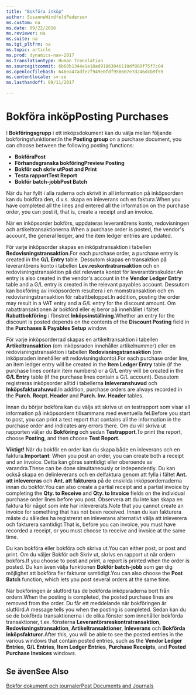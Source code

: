 ```yaml
---
title: "Bokföra inköp"
author: SusanneWindfeldPedersen
ms.custom: na
ms.date: 09/22/2016
ms.reviewer: na
ms.suite: na
ms.tgt_pltfrm: na
ms.topic: article
ms.prod: dynamics-nav-2017
ms.translationtype: Human Translation
ms.sourcegitcommit: 6b60b1344a1e18ad91863046110df880f75f7c04
ms.openlocfilehash: 646ea47adfe2f949e0fdf950607e7d246dcb9f59
ms.contentlocale: sv-se
ms.lasthandoff: 09/11/2017

---
```


# <a name="posting-purchases"></a><span data-ttu-id="0e1e4-102">Bokföra inköp</span><span class="sxs-lookup"><span data-stu-id="0e1e4-102">Posting Purchases</span></span>
<span data-ttu-id="0e1e4-103">I **Bokföringsgrupp** i ett inköpsdokument kan du välja mellan följande bokföringsfunktioner:</span><span class="sxs-lookup"><span data-stu-id="0e1e4-103">In the **Posting group** on a purchase document, you can choose between the following posting functions:</span></span>

- <span data-ttu-id="0e1e4-104">**Bokföra**</span><span class="sxs-lookup"><span data-stu-id="0e1e4-104">**Post**</span></span>
- <span data-ttu-id="0e1e4-105">**Förhandsgranska bokföring**</span><span class="sxs-lookup"><span data-stu-id="0e1e4-105">**Preview Posting**</span></span>
- <span data-ttu-id="0e1e4-106">**Bokför och skriv ut**</span><span class="sxs-lookup"><span data-stu-id="0e1e4-106">**Post and Print**</span></span>
- <span data-ttu-id="0e1e4-107">**Testa rapport**</span><span class="sxs-lookup"><span data-stu-id="0e1e4-107">**Test Report**</span></span>
- <span data-ttu-id="0e1e4-108">**Bokför batch-jobb**</span><span class="sxs-lookup"><span data-stu-id="0e1e4-108">**Post Batch**</span></span>

<span data-ttu-id="0e1e4-109">När du har fyllt i alla raderna och skrivit in all information på inköpsordern kan du bokföra den, d.v.s. skapa en inleverans och en faktura.</span><span class="sxs-lookup"><span data-stu-id="0e1e4-109">When you have completed all the lines and entered all the information on the purchase order, you can post it, that is, create a receipt and an invoice.</span></span>

<span data-ttu-id="0e1e4-110">När en inköpsorder bokförs, uppdateras leverantörens konto, redovisningen och artikeltransaktionerna.</span><span class="sxs-lookup"><span data-stu-id="0e1e4-110">When a purchase order is posted, the vendor's account, the general ledger, and the item ledger entries are updated.</span></span>

<span data-ttu-id="0e1e4-111">För varje inköpsorder skapas en inköpstransaktion i tabellen **Redovisningstransaktion**.</span><span class="sxs-lookup"><span data-stu-id="0e1e4-111">For each purchase order, a purchase entry is created in the **G/L Entry** table.</span></span> <span data-ttu-id="0e1e4-112">Dessutom skapas en transaktion på leverantörens konto i tabellen **Lev.reskontratransaktion** och en redovisningstransaktion på det relevanta kontot för leverantörsskulder.</span><span class="sxs-lookup"><span data-stu-id="0e1e4-112">An entry is also created in the vendor's account in the **Vendor Ledger Entry** table and a G/L entry is created in the relevant payables account.</span></span> <span data-ttu-id="0e1e4-113">Dessutom kan bokföring av inköpsordern resultera i en momstransaktion och en redovisningstransaktion för rabattbeloppet.</span><span class="sxs-lookup"><span data-stu-id="0e1e4-113">In addition, posting the order may result in a VAT entry and a G/L entry for the discount amount.</span></span> <span data-ttu-id="0e1e4-114">Om rabattransaktionen är bokförd eller ej beror på innehållet i fältet **Rabattbokföring** i fönstret **Inköpsinställning**.</span><span class="sxs-lookup"><span data-stu-id="0e1e4-114">Whether an entry for the discount is posted depends on the contents of the **Discount Posting** field in the **Purchases & Payables Setup** window.</span></span>

<span data-ttu-id="0e1e4-115">För varje inköpsorderrad skapas en artikeltransaktion i tabellen **Artikeltransaktion** (om inköpsraden innehåller artikelnummer) eller en redovisningstransaktion i tabellen **Redovisningstransaktion** (om inköpsraden innehåller ett redovisningskonto).</span><span class="sxs-lookup"><span data-stu-id="0e1e4-115">For each purchase order line, an item ledger entry will be created in the **Item Ledger Entry** table (if the purchase lines contain item numbers) or a G/L entry will be created in the **G/L Entry** table (if the purchase lines contain a G/L account).</span></span> <span data-ttu-id="0e1e4-116">Dessutom registreras inköpsorder alltid i tabellerna **Inleveranshuvud** och **Inköpsfakturahuvud**.</span><span class="sxs-lookup"><span data-stu-id="0e1e4-116">In addition, purchase orders are always recorded in the **Purch. Recpt. Header** and **Purch. Inv. Header** tables.</span></span>

<span data-ttu-id="0e1e4-117">Innan du börjar bokföra kan du välja att skriva ut en testrapport som visar all information på inköpsordern tillsammans med eventuella fel.</span><span class="sxs-lookup"><span data-stu-id="0e1e4-117">Before you start to post, you can print a test report that contains all the information in the purchase order and indicates any errors there.</span></span> <span data-ttu-id="0e1e4-118">Om du vill skriva ut rapporten väljer du **Bokföring** och sedan **Testrapport**.</span><span class="sxs-lookup"><span data-stu-id="0e1e4-118">To print the report, choose **Posting**, and then choose **Test Report**.</span></span>

<span data-ttu-id="0e1e4-119">**Viktigt!** När du bokför en order kan du skapa både en inleverans och en faktura.</span><span class="sxs-lookup"><span data-stu-id="0e1e4-119">**Important**: When you post an order, you can create both a receipt and an invoice.</span></span> <span data-ttu-id="0e1e4-120">Detta kan göras samtidigt eller oberoende av varandra.</span><span class="sxs-lookup"><span data-stu-id="0e1e4-120">These can be done simultaneously or independently.</span></span> <span data-ttu-id="0e1e4-121">Du kan också skapa en delinleverans och en delfaktura genom att fylla i fältet **Ant. att inlevereras** och **Ant. att fakturera** på de enskilda inköpsorderraderna innan du bokför.</span><span class="sxs-lookup"><span data-stu-id="0e1e4-121">You can also create a partial receipt and a partial invoice by completing the **Qty. to Receive** and **Qty. to Invoice** fields on the individual purchase order lines before you post.</span></span> <span data-ttu-id="0e1e4-122">Observera att du inte kan skapa en faktura för något som inte har inlevererats.</span><span class="sxs-lookup"><span data-stu-id="0e1e4-122">Note that you cannot create an invoice for something that has not been received.</span></span> <span data-ttu-id="0e1e4-123">Innan du kan fakturera måste du således ha registrerat en inleverans alternativt välja att inleverera och fakturera samtidigt.</span><span class="sxs-lookup"><span data-stu-id="0e1e4-123">That is, before you can invoice, you must have recorded a receipt, or you must choose to receive and invoice at the same time.</span></span>

<span data-ttu-id="0e1e4-124">Du kan bokföra eller bokföra och skriva ut.</span><span class="sxs-lookup"><span data-stu-id="0e1e4-124">You can either post, or post and print.</span></span> <span data-ttu-id="0e1e4-125">Om du väljer Bokför och Skriv ut, skrivs en rapport ut när ordern bokförs.</span><span class="sxs-lookup"><span data-stu-id="0e1e4-125">If you choose to post and print, a report is printed when the order is posted.</span></span> <span data-ttu-id="0e1e4-126">Du kan även välja funktionen **Bokför batch-jobb** som ger dig möjlighet att bokföra fler fakturor samtidigt.</span><span class="sxs-lookup"><span data-stu-id="0e1e4-126">You can also choose the **Post Batch** function, which lets you post several orders at the same time.</span></span>

<span data-ttu-id="0e1e4-127">När bokföringen är slutförd tas de bokförda inköpsraderna bort från ordern.</span><span class="sxs-lookup"><span data-stu-id="0e1e4-127">When the posting is completed, the posted purchase lines are removed from the order.</span></span> <span data-ttu-id="0e1e4-128">Du får ett meddelande när bokföringen är slutförd.</span><span class="sxs-lookup"><span data-stu-id="0e1e4-128">A message tells you when the posting is completed.</span></span> <span data-ttu-id="0e1e4-129">Sedan kan du se de bokförda transaktionerna i de olika fönster som innehåller bokförda transaktioner, t.ex. fönsterna **Leverantörsreskontratransaktion**, **Redovisningstransaktion**, **Artikeltransaktioner**, **Inleverans** och **Bokförda inköpsfakturor**.</span><span class="sxs-lookup"><span data-stu-id="0e1e4-129">After this, you will be able to see the posted entries in the various windows that contain posted entries, such as the **Vendor Ledger Entries**, **G/L Entries**, **Item Ledger Entries**, **Purchase Receipts**, and **Posted Purchase Invoices** windows.</span></span>

## <a name="see-also"></a><span data-ttu-id="0e1e4-130">Se även</span><span class="sxs-lookup"><span data-stu-id="0e1e4-130">See Also</span></span>
[<span data-ttu-id="0e1e4-131">Bokför dokument och journaler</span><span class="sxs-lookup"><span data-stu-id="0e1e4-131">Post Documents and Journals</span></span>](ui-post-documents-journals.md)

